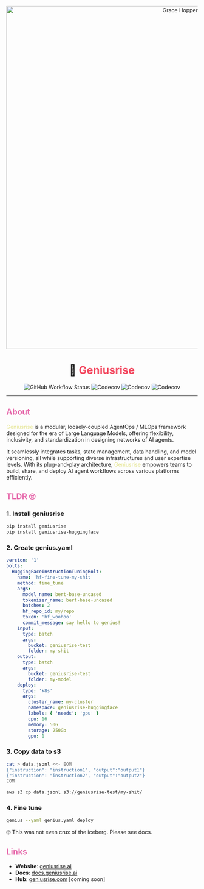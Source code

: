 <p align="center">
  <img src="./assets/grace-hopper.jpg" alt="Grace Hopper" width="900"/>
</p>

<h1 align="center">
  🧠 <span style="color:#f34960">Geniusrise</span>
</h1>

<p align="center">
  <img src="https://img.shields.io/github/actions/workflow/status/geniusrise/geniusrise/pytest.yml?branch=master" alt="GitHub Workflow Status"/>
  <img src="https://codecov.io/gh/geniusrise/geniusrise/branch/main/graph/badge.svg?token=0b359b3a-f29c-4966-9661-a79386b3450d" alt="Codecov"/>
  <img src="https://img.shields.io/github/license/geniusrise/geniusrise" alt="Codecov"/>
  <img src="https://img.shields.io/github/issues/geniusrise/geniusrise" alt="Codecov"/>
</p>

---

## <span style="color:#e667aa">About</span>

<span style="color:#e4e48c">Geniusrise</span> is a modular, loosely-coupled
AgentOps / MLOps framework designed for the era of Large Language Models,
offering flexibility, inclusivity, and standardization in designing networks of
AI agents.

It seamlessly integrates tasks, state management, data handling, and model
versioning, all while supporting diverse infrastructures and user expertise
levels. With its plug-and-play architecture,
<span style="color:#e4e48c">Geniusrise</span> empowers teams to build, share,
and deploy AI agent workflows across various platforms efficiently.

## <span style="color:#e667aa">TLDR 🙄</span>

### 1. Install geniusrise

```bash
pip install geniusrise
pip install geniusrise-huggingface
```

### 2. Create genius.yaml

```yaml
version: '1'
bolts:
  HuggingFaceInstructionTuningBolt:
    name: 'hf-fine-tune-my-shit'
    method: fine_tune
    args:
      model_name: bert-base-uncased
      tokenizer_name: bert-base-uncased
      batches: 2
      hf_repo_id: my/repo
      token: 'hf_woohoo'
      commit_message: say hello to genius!
    input:
      type: batch
      args:
        bucket: geniusrise-test
        folder: my-shit
    output:
      type: batch
      args:
        bucket: geniusrise-test
        folder: my-model
    deploy:
      type: 'k8s'
      args:
        cluster_name: my-cluster
        namespace: geniusrise-huggingface
        labels: { 'needs': 'gpu' }
        cpu: 16
        memory: 50G
        storage: 250Gb
        gpu: 1
```

### 3. Copy data to s3

```bash
cat > data.jsonl <<- EOM
{"instruction": "instruction1", "output":"output1"}
{"instruction": "instruction2", "output":"output2"}
EOM

aws s3 cp data.jsonl s3://geniusrise-test/my-shit/
```

### 4. Fine tune

```bash
genius --yaml genius.yaml deploy
```

🙄 This was not even crux of the iceberg. Please see docs.

## <span style="color:#e667aa">Links</span>

- **Website**: [geniusrise.ai](https://geniusrise.ai)
- **Docs**: [docs.geniusrise.ai](https://docs.geniusrise.ai)
- **Hub**: [geniusrise.com](https://geniusrise.com) [coming soon]
